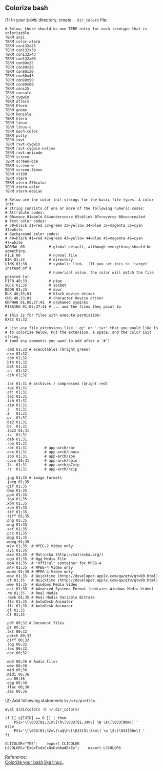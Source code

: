 Colorize bash
----
(1) In your `$HOME` directory, create `..dir_colors` file:  

	# Below, there should be one TERM entry for each termtype that is colorizable
	TERM ansi
	TERM color-xterm
	TERM con132x25
	TERM con132x30
	TERM con132x43
	TERM con132x60
	TERM con80x25
	TERM con80x28
	TERM con80x30
	TERM con80x43
	TERM con80x50
	TERM con80x60
	TERM cons25
	TERM console
	TERM cygwin
	TERM dtterm
	TERM Eterm
	TERM gnome
	TERM konsole
	TERM kterm
	TERM linux
	TERM linux-c
	TERM mach-color
	TERM putty
	TERM rxvt
	TERM rxvt-cygwin
	TERM rxvt-cygwin-native
	TERM rxvt-unicode
	TERM screen
	TERM screen-bce
	TERM screen-w
	TERM screen.linux
	TERM vt100
	TERM xterm
	TERM xterm-256color
	TERM xterm-color
	TERM xterm-debian
	
	# Below are the color init strings for the basic file types. A color init
	# string consists of one or more of the following numeric codes:
	# Attribute codes:
	# 00=none 01=bold 04=underscore 05=blink 07=reverse 08=concealed
	# Text color codes:
	# 30=black 31=red 32=green 33=yellow 34=blue 35=magenta 36=cyan 37=white
	# Background color codes:
	# 40=black 41=red 42=green 43=yellow 44=blue 45=magenta 46=cyan 47=white
	NORMAL 00           # global default, although everything should be something.
	FILE 00             # normal file
	DIR 01;34           # directory
	LINK 01;36          # symbolic link.  (If you set this to 'target' instead of a
	                    # numerical value, the color will match the file pointed to)
	FIFO 40;33          # pipe
	SOCK 01;35          # socket
	DOOR 01;35          # door
	BLK 40;33;01        # block device driver
	CHR 40;33;01        # character device driver
	ORPHAN 01;05;37;41  # orphaned syminks
	MISSING 01;05;37;41 # ... and the files they point to
	
	# This is for files with execute permission:
	EXEC 01;32
	
	# List any file extensions like '.gz' or '.tar' that you would like ls
	# to colorize below. Put the extension, a space, and the color init string.
	# (and any comments you want to add after a '#')
	
	.cmd 01;32 # executables (bright green)
	.exe 01;32
	.com 01;32
	.btm 01;32
	.bat 01;32
	.sh  01;32
	.csh 01;32
	
	.tar 01;31 # archives / compressed (bright red)
	.tgz 01;31
	.arj 01;31
	.taz 01;31
	.lzh 01;31
	.zip 01;31
	.z   01;31
	.Z   01;31
	.gz  01;31
	.bz2 01;31
	.bz  01;31
	.tbz2 01;31
	.tz  01;31
	.deb 01;31
	.rpm 01;31
	.rar 01;31        # app-arch/rar
	.ace 01;31        # app-arch/unace
	.zoo 01;31        # app-arch/zoo
	.cpio 01;31       # app-arch/cpio
	.7z  01;31        # app-arch/p7zip
	.rz  01;31        # app-arch/rzip
	
	.jpg 01;35 # image formats
	.jpeg 01;35
	.gif 01;35
	.bmp 01;35
	.ppm 01;35
	.tga 01;35
	.xbm 01;35
	.xpm 01;35
	.tif 01;35
	.tiff 01;35
	.png 01;35
	.mng 01;35
	.xcf 01;35
	.pcx 01;35
	.mpg 01;35
	.mpeg 01;35
	.m2v 01;35  # MPEG-2 Video only
	.avi 01;35
	.mkv 01;35  # Matroska (http://matroska.org/)
	.ogm 01;35  # Ogg Media File
	.mp4 01;35  # "Offical" container for MPEG-4
	.m4v 01;35  # MPEG-4 Video only
	.mp4v 01;35 # MPEG-4 Video only
	.mov 01;35  # Quicktime (http://developer.apple.com/qa/qtw/qtw99.html)
	.qt 01;35   # Quicktime (http://developer.apple.com/qa/qtw/qtw99.html)
	.wmv 01;35  # Windows Media Video
	.asf 01;35  # Advanced Systems Format (contains Windows Media Video)
	.rm 01;35   # Real Media
	.rmvb 01;35 # Real Media Variable Bitrate
	.flc 01;35  # AutoDesk Animator
	.fli 01;35  # AutoDesk Animator
	.gl 01;35
	.dl 01;35
	
	.pdf 00;32 # Document files
	.ps 00;32
	.txt 00;32
	.patch 00;32
	.diff 00;32
	.log 00;32
	.tex 00;32
	.doc 00;32
	
	.mp3 00;36 # Audio files
	.wav 00;36
	.mid 00;36
	.midi 00;36
	.au 00;36
	.ogg 00;36
	.flac 00;36
	.aac 00;36
(2) Add following statements in `/etc/profile`:  

	eval $(dircolors -b ~/.dir_colors)
	
	if [[ ${EUID} == 0 ]] ; then
	    PS1='\[\033[01;31m\]\h\[\033[01;34m\] \W \$\[\033[00m\] '
	else
	    PS1='\[\033[01;32m\]\u@\h\[\033[01;34m\] \w \$\[\033[00m\] '
	fi
	
	CLICOLOR="YES";    export CLICOLOR
	LSCOLORS="ExGxFxdxCxDxDxhbadExEx";    export LSCOLORS

Reference:  
[Colorize your bash like linux.](https://forums.freebsd.org/threads/45006/).
	

	
	